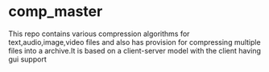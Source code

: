 # comp_master
This repo contains various compression algorithms for text,audio,image,video files and also has provision for compressing multiple files into a archive.It is based on a client-server model with the client having gui support
